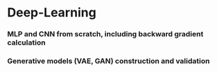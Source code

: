 # Deep-Learning
### MLP and CNN from scratch, including backward gradient calculation
### Generative models (VAE, GAN) construction and validation
